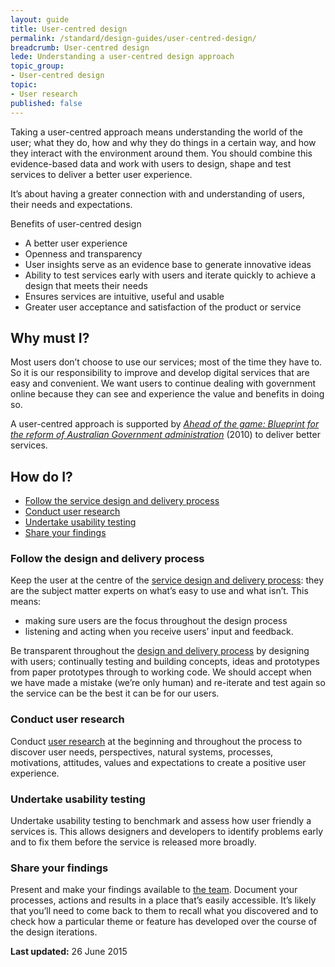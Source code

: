 ```yaml
---
layout: guide
title: User-centred design
permalink: /standard/design-guides/user-centred-design/
breadcrumb: User-centred design
lede: Understanding a user-centred design approach
topic_group:
- User-centred design
topic:
- User research
published: false
---
```

Taking a user-centred approach means understanding the world of the user; what they do, how and why they do things in a certain way, and how they interact with the environment around them. You should combine this evidence-based data and work with users to design, shape and test services to deliver a better user experience.

It’s about having a greater connection with and understanding of users, their needs and expectations.

Benefits of user-centred design

*   A better user experience
*   Openness and transparency
*   User insights serve as an evidence base to generate innovative ideas
*   Ability to test services early with users and iterate quickly to achieve a design that meets their needs
*   Ensures services are intuitive, useful and usable
*   Greater user acceptance and satisfaction of the product or service

## Why must I?

Most users don’t choose to use our services; most of the time they have to. So it is our responsibility to improve and develop digital services that are easy and convenient. We want users to continue dealing with government online because they can see and experience the value and benefits in doing so.

A user-centred approach is supported by [_Ahead of the game: Blueprint for the reform of Australian Government administration_](http://pandora.nla.gov.au/pan/119327/20100401-1449/www.dpmc.gov.au/publications/aga_reform/aga_reform_blueprint/index.html) (2010) to deliver better services.

## How do I?

*   [Follow the service design and delivery process](#followdesign)
*   [Conduct user research](#conductuser)
*   [Undertake usability testing](#usabilitytesting)
*   [Share your findings](#sharefindings)

### <a id="followdesign" name="followdesign"></a>Follow the design and delivery process

Keep the user at the centre of the [service design and delivery process](/standard/service-design-and-delivery-process/): they are the subject matter experts on what’s easy to use and what isn’t. This means:

*   making sure users are the focus throughout the design process
*   listening and acting when you receive users’ input and feedback.

Be transparent throughout the [design and delivery process](/standard/service-design-and-delivery-process/) by designing with users; continually testing and building concepts, ideas and prototypes from paper prototypes through to working code. We should accept when we have made a mistake (we’re only human) and re-iterate and test again so the service can be the best it can be for our users.

### <a id="conductuser" name="conductuser"></a>Conduct user research

Conduct [user research](/standard/design-guides/user-research/) at the beginning and throughout the process to discover user needs, perspectives, natural systems, processes, motivations, attitudes, values and expectations to create a positive user experience.

### <a id="usabilitytesting" name="usabilitytesting"></a>Undertake usability testing

Undertake usability testing to benchmark and assess how user friendly a services is. This allows designers and developers to identify problems early and to fix them before the service is released more broadly.

### <a id="sharefindings" name="sharefindings"></a>Share your findings

Present and make your findings available to [the team](/standard/design-guides/the-team/). Document your processes, actions and results in a place that’s easily accessible. It’s likely that you’ll need to come back to them to recall what you discovered and to check how a particular theme or feature has developed over the course of the design iterations.

**Last updated:** 26 June 2015
